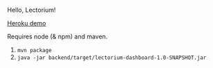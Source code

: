 Hello, Lectorium!

[Heroku demo](https://lectorium-dashboard.herokuapp.com/)

Requires node (& npm) and maven.

1. `mvn package`
2. `java -jar backend/target/lectorium-dashboard-1.0-SNAPSHOT.jar`

